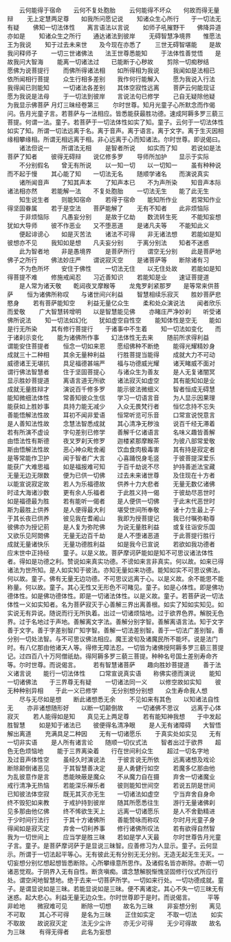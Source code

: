 <!-- { "loadSidebar": true } -->
　　云何能得于宿命　　云何不复处胞胎
　　云何能得不坏众　　何故而得无量辩
　　无上定慧两足尊　　如我所问愿记说
　　知诸众生心所行　　于一切法无有疑
　　佛知一切法体性　　离言语法以言说
　　如师子吼摧野干　　佛降异道亦如是
　　知诸众生之所行　　通达诸法到彼岸
　　无碍智慧净境界　　惟愿法王为我说
　　知于过去未来世　　及今现在亦悉了
　　三世无碍智堪能　　是故我问释师子
　　一切三世诸佛法　　法王世尊悉能知
　　于法体性善觉悟　　是故我问大智海
　　能离一切诸法过　　已能断于心秽故
　　剪除一切痴秽结　　愿佛为说菩提行
　　而佛所得诸法相　　如所得相为我说
　　我闻如是法相已　　依所闻相行菩提
　　众生行相多差别　　我作何行能解入
　　愿为我说入行法　　我得闻已则能知
　　一切诸法各差别　　其体空寂性远离
　　菩萨云何能现证　　愿为我说是法母
　　于一切法到彼岸　　言说法句已修学
　　己自无疑除他疑　　为我显示佛菩萨
月灯三昧经卷第三
　　尔时世尊。知月光童子心所默念而作偈问。告月光童子言。若菩萨与一法相应。皆悉能获最胜功德。速成阿耨多罗三藐三菩提。何谓一法。童子。若菩萨于一切法体性如实了知。童子。云何于一切法体性如实了知。所谓一切法远离于名。离于音声。离于语言。离于文字。离于生灭因相缘相攀缘相。所谓无相远离于相。非心远离于心而知诸法。尔时世尊。即说偈曰。
　　诸法但说一　　所谓法无相
　　是智者所说　　如实而了知
　　若说如是法　　菩萨了知者
　　彼得无碍辩　　说亿修多罗
　　导师所加护　　显示于实际
　　不分别假名　　曾无有所说
　　以一知一切　　以一切知一
　　虽有种种说　　而不起于慢
　　其心能了知　　一切法无名
　　随顺学诸名　　而演说真实
　　诸所闻音声　　了知其声本
　　了知声本已　　不为声所染
　　知音声本际　　诸法相亦然
　　若能解一法　　不复处胞胎
　　一切法无生　　能了此无生
　　知生说生者　　则能知宿命
　　若得于宿命　　能知所作业
　　若常知作业　　得坚固眷属
　　若于是空法　　菩萨能解了
　　无有不知者　　此非烦恼际
　　于非烦恼际　　凡愚妄分别
　　是故于亿劫　　数流转生死
　　不能知妄想　　犹如大导师
　　彼不作恶业　　又不堕恶道
　　是诸凡夫等　　不能知此义
　　便起诽谤心　　如是灭苦法
　　诸法不可得　　非无诸法想
　　若能如是知　　彼想亦不见
　　我知如是想　　凡夫妄分别
　　于离分别法　　知者不迷惑
　　此为智者地　　非是愚境界
　　是菩萨所行　　谓空无分别
　　此是菩萨地　　佛子之所行
　　佛法妙庄严　　谓说寂灭空
　　是诸菩萨等　　断除诸有习
　　不为色所坏　　安住于佛性
　　一切法无住　　以无住处故
　　若能如是知　　得菩提不难
　　修施戒闻忍　　习近善知识
　　若能知是业　　速证菩提道
　　是人常为诸天敬　　乾闼夜叉摩睺等
　　龙鬼罗刹紧那罗　　是等常来供菩萨
　　恒为诸佛所称叹　　与诸世间兴利益
　　智慧相续乐寂灭　　胜妙菩萨悲愍身
　　若有菩萨能知空　　利益无量亿众生
　　柔和处众演说法　　闻者欣乐而爱敬
　　广大智慧转增明　　以是智慧能见佛
　　亦睹庄严净妙刹　　听受诸佛所说法
　　知一切法如幻化　　犹如虚空自性空
　　能知体性是空无　　能如是行无所染
　　其有修行菩提行　　于诸事中不生着
　　知一切法如变化　　而于诸刹示变化
　　能为诸佛所作事　　幻法体性无去来
　　随前所求得利益　　谓能安住菩提者
　　恒念一切如来恩　　愿绍佛种不断绝
　　能得光耀精妙身　　成就三十二种相
　　其余无量种利益　　行胜菩提当能得
　　成就大力不可动　　威德诸王无堪抗
　　具足福德甚端严　　福与功德威光耀
　　诸天睹威不面对　　谓行佛法智慧者
　　住于坚固菩提心　　与诸众生为善友
　　是人无复诸闇冥　　显示胜妙菩提道
　　离语言道无所欲　　诸法寂灭如虚空
　　其有能知如是业　　成就无量胜辩才
　　演说百千修多罗　　能示彼法微细义
　　智者恒成无碍慧　　能知微细法体性
　　常善知彼众生信　　学习一切语言音
　　为人显示因果理　　能获如上胜妙事
　　具持力能无减少　　入众无畏梵行者
　　恒忆念持不忘失　　善能悟解法性故
　　耳初不闻非爱语　　恒常听览可乐音
　　口常宣说悦意言　　是人善知法性故
　　念慧法智悉成就　　其心清净无秽浊
　　说百千经无滞着　　若有所演不虚设
　　字句差别已修学　　善解千亿诸语言
　　名味义趣皆善解　　由悟法性有斯德
　　夜叉罗刹天修罗　　迦楼紧那摩睺茶
　　为彼八部常爱敬　　斯由悟解法性故
　　恶心神众毗舍阇　　饮血食肉极毒害
　　其有持是寂定者　　是等常能作卫护
　　闻于智者广大言　　心喜踊悦身毛竖
　　于彼菩提深爱乐　　能获广大难思福
　　如是福报难可知　　于百千劫说不尽
　　护持善逝法宝藏　　无量无边无限数
　　便为已供一切佛　　过去未来诸世尊
　　及住现在十方者　　以能宣说寂定故
　　若人为乐福德故　　供养十力大悲者
　　无量无数亿诸佛　　时迳大海诸沙数
　　更有余人乐福者　　于此胜义持一偈
　　于彼劫尽恶世时　　如是福德最为胜
　　若有能听一偈者　　是人便供一切佛
　　于此末代恶世时　　斯为最胜上供养
　　是人便得最大利　　堪受世间所奉敬
　　诸十力生最上子　　于其长夜已供养
　　彼见我在耆阇山　　我即为授菩提记
　　我已付嘱弥勒尊　　彼佛亦为授记莂
　　是人复为弥陀佛　　为说无量胜利益
　　或复往诣安乐国　　又欲乐见阿閦佛
　　无量无边百千劫　　是人不堕诸恶道
　　于此菩提行胜行　　成就无量诸快乐
　　无量功德胜利益　　如是我今已宣说
　　若欲如我功德者　　应末世中正持经
　　童子。以是义故。菩萨摩诃萨能如是知不可思议诸法体性者。得如是功德之利。赞说如来真实功德。不谤如来言非真实。何以故。如来已得诸法为世所知。是人如实知于彼法。亦知无量如来功德。能知如实不可思议佛法。何以故。童子。佛有无量无边功德。不可思议远离于心。以是义故。余不能思不能称量。何以故。童子。其心无性又无形色不可睹见。童子。如是心体性。即是佛功德体性。如是佛功德体性。即是一切诸法体性。以是义故。童子。若菩萨说一切法体性一义如实知者。名为菩萨寂灭于心善解三界出离善根。如实了知如实知见。如实说无有异说。随说而行无所执着。出过一切诸烦恼地。过于欲界色界。解脱无色界。过于名地过于声地。善解离文字法。善解分别字智。善解离语言法。知于文字善于文字。善于字差别智广知字智。善解一切法差别智。善于一切法广差别智。善分别一切处法智。与不可思议佛法相应。魔王波旬及诸魔民所不能坏。说是法门时。有八亿那由他诸天人等。得修无障法忍。一切皆为诸佛授阿耨多罗三藐三菩提记。过四百八十万阿僧祇劫。得阿耨多罗三藐三菩提。种种名号国土差别寿命齐等。尔时世尊。而说偈言。
　　若有智慧诸菩萨　　趣向胜妙菩提道
　　善于法义诸言说　　能行一切法体性
　　口常宣说真实语　　称佛实德而演说
　　能知一切诸佛法　　于三界尊无有疑
　　一切诸法同一义　　以修空故如实知
　　彼无种种别异相　　于此一义已修学
　　无分别想分别想　　众生寿命我人想
　　尽与无尽如是想　　断此诸想悉无余
　　不见如来有其色　　以知诸法自性无
　　亦非诸想随形好　　以断一切颠倒故
　　一切诸佛不思议　　远离于心体寂灭
　　若人能得如是知　　真见无上两足尊
　　若有能知神我想　　于中发起胜智慧
　　如是知于诸法已　　彼便得名清净眼
　　是人无有诸障碍　　大智悟解出离道
　　充满具足二种因　　无有一切诸愿乐
　　于真实处如实见　　无有一切非实语
　　是人所有诸言论　　随顺一切仪式法
　　智者出过于欲界　　超色无色烦恼地
　　能于三界离染着　　行在世间利众生
　　超过一切名字地　　及过音声体性空
　　虽经久时演说法　　于彼言说无所依
　　远离诸想及戏论　　断除颠倒诸恶见
　　于其智慧善决定　　是人勇健行如空
　　若魔多亿那由他　　为乱彼意作是言
　　悉能映蔽是魔众　　不从魔力自在摄
　　弃舍一切诸魔业　　戒行清净无热恼
　　若能深乐禅乐者　　彼则能知世间空
　　若说五阴是世间　　已知彼法体空寂
　　既无其灭亦无生　　一切诸法如虚空
　　宁当弃舍自身命　　终不毁犯如来教
　　于戒护持到彼岸　　随其所愿悉往生
　　游行无量诸佛刹　　见多那由他亿佛
　　终不悕欲生天上　　远离一切诸愿乐
　　是人不舍勤精进　　于少时间行法行
　　于其十方诸佛所　　善能赞咏而称叹
　　尔时月光童子身　　得闻如是寂灭定
　　弃舍一切利养事　　修行诸佛所叹法
　　若有欲得自然智　　我为一切世间上
　　应当学是胜三昧　　若如是学人天最
　　尔时世尊告月光童子言。童子。是菩萨摩诃萨于是显说三昧智。应善修习为人显示。童子。云何显示。所谓于一切法起平等心。无有彼此无有分别无无分别。无造无起无生无灭。一切妄想分别忆想起想皆悉断除。心所攀缘意所思作。及诸假名皆亦断除。亦断一切诸恶觉观。于阴界入无有自性。断贪嗔痴。谓念慧解脱惭愧坚固修行仪式所应行处。谓空闲地智慧地。绝于去来一切菩萨所学。一切如来行处。一切功德成就。童子。是谓显说如是三昧。若能显说如是三昧。便不离诸定。其心不失一切三昧无有迷惑。起大悲心。利益无量无边众生。尔时世尊即于是时。而说偈言。
　　平等非崄地　　微寂难可见
　　断除一切想　　故名为三昧
　　非妄想分别　　离见不可取
　　其心不可得　　是名为三昧
　　正住如实定　　不取一切法
　　如实不取故　　故说寂灭定
　　法无少尘许　　亦无少可得
　　无少可得故　　故名为三昧
　　有得无得者　　此名为妄想
